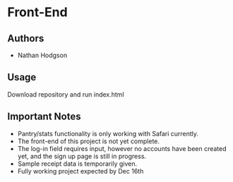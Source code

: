 # Front-End

## Authors

- Nathan Hodgson

## Usage

Download repository and run index.html

## Important Notes

- Pantry/stats functionality is only working with Safari currently. 
- The front-end of this project is not yet complete.
- The log-in field requires input, however no accounts have been created yet, and the sign up page is still in progress.
- Sample receipt data is temporarily given.
- Fully working project expected by Dec 16th
